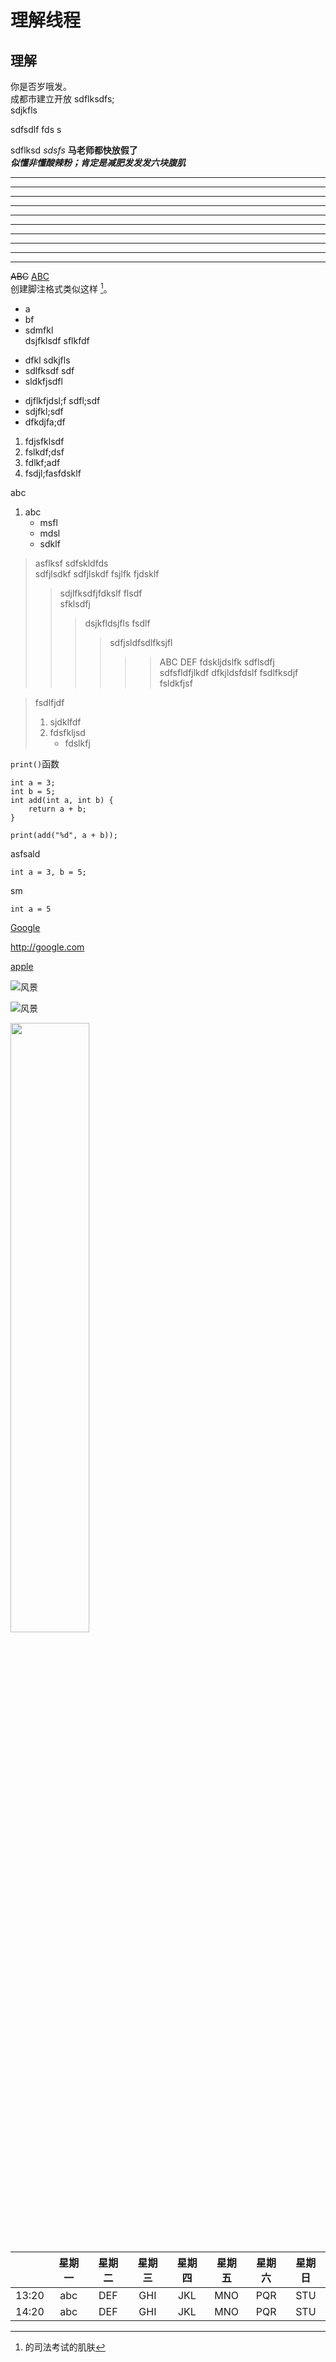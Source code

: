 理解线程
=
理解
-
你是否岁哦发。  
成都市建立开放
sdflksdfs;  
 sdjkfls 

sdfsdlf
fds
s

sdflksd
*sdsfs*
**马老师都快放假了**  
***似懂非懂酸辣粉；肯定是减肥发发发六块腹肌***

---
***
___

* * *
* *  *

* *  *
* *  *
- - - 
- - - 
- - - 
~~ABC~~
<u>ABC</u>  
创建脚注格式类似这样 [^RUNOOB]。


[^RUNOOB]:的司法考试的肌肤


* a
* bf
* sdmfkl  
dsjfklsdf
sflkfdf

- dfkl
sdkjfls
- sdlfksdf
sdf
- sldkfjsdfl

+ djflkfjdsl;f
sdfl;sdf
+ sdjfkl;sdf 
+ dfkdjfa;df

1. fdjsfklsdf
2. fslkdf;dsf
3. fdlkf;adf
3. fsdjl;fasfdsklf

abc

1. abc  
    - msfl
    - mdsl
    - sdklf

> asflksf
sdfskldfds  
sdfjlsdkf sdfjlskdf 
fsjlfk fjdsklf
>> sdjlfksdfjfdkslf
flsdf  
sfklsdfj
>>> dsjkfldsjfls fsdlf
>>>> sdfjsldfsdlfksjfl
>>>>>>ABC
>>>>> DEF
>>>>>fdskljdslfk
sdflsdfj
sdfsfldfjlkdf
>>>dfkjldsfdslf
>fsdlfksdjf
fsldkfjsf

> fsdlfjdf
> 1. sjdklfdf
> 2. fdsfkljsd
>       -  fdslkfj

`print()`函数

    int a = 3;
    int b = 5;
    int add(int a, int b) {
        return a + b;
    }

    print(add("%d", a + b));

asfsald

    int a = 3, b = 5;

sm  

    int a = 5

[Google](https://google.com)

<http://google.com>

[apple][apple]


[apple]:https://www.apple.com

![风景][fengjing1]

![风景](https://gimg2.baidu.com/image_search/src=http%3A%2F%2Fcdn.layui.com%2Favatar%2F54267528.jpg%3Ft%3D1584703923649&refer=http%3A%2F%2Fcdn.layui.com&app=2002&size=f9999,10000&q=a80&n=0&g=0n&fmt=jpeg?sec=1625623309&t=54738570ede5853aabc643709235b1dd)

[fengjing1]:https://gimg2.baidu.com/image_search/src=http%3A%2F%2Fcdn.layui.com%2Favatar%2F54267528.jpg%3Ft%3D1584703923649&refer=http%3A%2F%2Fcdn.layui.com&app=2002&size=f9999,10000&q=a80&n=0&g=0n&fmt=jpeg?sec=1625623309&t=54738570ede5853aabc643709235b1dd

<img src="http://static.runoob.com/images/runoob-logo.png" width="50%">

|    |星期一|星期二|星期三|星期四|星期五|星期六|星期日|  
|----|:----:|:----:|:----:|:----:|:----:|:----:|:----:|  
|13:20|abc|DEF|GHI|JKL|MNO|PQR|STU|  
|14:20|abc|DEF|GHI|JKL|MNO|PQR|STU|  